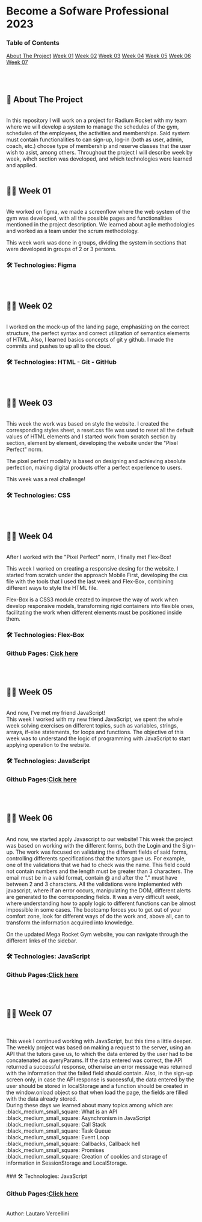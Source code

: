 # Become a Sofware Professional 2023

### Table of Contents
[About The Project](#project)
[Week 01](#week-01)
[Week 02](#week-02)
[Week 03](#week-03)
[Week 04](#week-04)
[Week 05](#week-05)
[Week 06](#week-06)
[Week 07](#week-07)

<br>
<br>
<h2 id="project"> 🚀 About The Project </h2>
<br>
In this repository I will work on a project for Radium Rocket with my team where we will develop a system to manage the schedules of the gym, schedules of the employees, the activities and memberships. Said system must contain functionalities to can sign-up, log-in (both as user, admin, coach, etc.) choose type of membership and reserve classes that the user wish to asist, among others. Throughout the project I will describe week by week, wihch section was developed, and which technologies were learned and applied.
<br>
<br>
<h2 id="week-01">👩‍💻 Week 01</h2>
<br>
We worked on figma, we made a screenflow where the web system of the gym was developed, with all the possible pages and functionalities mentioned in the project description.
We learned about agile methodologies and worked as a team under the scrum methodology.

This week work was done in groups, dividing the system in sections that were developed in groups of 2 or 3 persons.

### 🛠 Technologies: Figma
<br>
<br>
<h2 id="week-02">👩‍💻 Week 02 </h2>
<br>
I worked on the mock-up of the landing page, emphasizing on the correct structure, the perfect syntax and correct utilization of semantics elements of HTML. Also, I learned basics concepts of git y github. I made the commits and pushes to up all to the cloud.

### 🛠 Technologies: HTML - Git - GitHub
<br>
<br>
<h2 id="week-03">👩‍💻 Week 03</h2>
<br>
This week the work was based on style the website. I created the corresponding styles sheet, a reset.css file was used to reset all the default values of HTML elements and I started work from scratch section by section, element by element, developing the website under the "Pixel Perfect" norm.

The pixel perfect modality is based on designing and achieving absolute perfection, making digital products offer a perfect experience to users.

This week was a real challenge!

### 🛠 Technologies: CSS
<br>
<br>
<h2 id="week-04">👩‍💻 Week 04</h2>
<br>
After I worked with the "Pixel Perfect" norm, I finally met Flex-Box!

This week I worked on creating a responsive desing for the website. I started from scratch under the approach Mobile First, developing the css file with the tools that I used the last week and Flex-Box, combining different ways to style the HTML file.

Flex-Box is a CSS3 module created to improve the way of work when develop responsive models, transforming rigid containers into flexible ones, facilitating the work when different elements must be positioned inside them.

### 🛠 Technologies: Flex-Box
<h3>Github Pages: <a href="https://lautarovercellini.github.io/BaSP-M2023/Week-04/index.html">Cick here</a></h3>
<br>
<br>
<h2 id="week-05">👩‍💻 Week 05</h2>
<br>
And now, I've met my friend JavaScript!
<br>
This week I worked with my new friend JavaScript, we spent the whole week solving exercises on different topics, such as variables, strings, arrays, if-else statements, for loops and functions.
The objective of this week was to understand the logic of programming with JavaScript to start applying operation to the website.

### 🛠 Technologies: JavaScript
<h3>Github Pages:<a href="https://lautarovercellini.github.io/BaSP-M2023/Week-05/index.html">Cick here</a></h3>
<br>
<br>
<h2 id="week-06">👩‍💻 Week 06</h2>
<br>
And now, we started apply Javascript to our website!
This week the project was based on working with the different forms, both the Login and the Sign-up. The work was focused on validating the different fields of said forms, controlling differents specifications that the tutors gave us.
For example, one of the validations that we had to check was the name. This field could not contain numbers and the length must be greater than 3 characters.
The email must be in a valid format, contain @ and after the "." must have between 2 and 3 characters.
All the validations were implemented with javascript, where if an error occurs, manipulating the DOM, different alerts are generated to the corresponding fields.
It was a very difficult week, where understanding how to apply logic to different functions can be almost impossible in some cases. The bootcamp forces you to get out of your comfort zone, look for different ways of do the work and, above all, can to transform the information acquired into knowledge.

On the updated Mega Rocket Gym website, you can navigate through the different links of the sidebar.

### 🛠 Technologies: JavaScript
<h3>Github Pages:<a href=https://lautarovercellini.github.io/BaSP-M2023/Week-06/views/index.html>Click here</a></h3>
<br>
<br>
<h2 id="week-07">👩‍💻 Week 07</h2>
<br>
<br>
This week I continued working with JavaScript, but this time a little deeper. The weekly project was based on making a request to the server, using an API that the tutors gave us, to which the data entered by the user had to be concatenated as queryParams. If the data entered was correct, the API returned a successful response, otherwise an error message was returned with the information that the failed field should contain. Also, in the sign-up screen only, in case the API response is successful, the data entered by the user should be stored in localStorage and a function should be created in the window.onload object so that when load the page, the fields are filled with the data already stored.
<br>
During these days we learned about many topics among which are:
<br>
:black_medium_small_square: What is an API
<br>
:black_medium_small_square: Asynchronism in JavaScript
<br>
:black_medium_small_square: Call Stack
<br>
:black_medium_small_square: Task Queue
<br>
:black_medium_small_square: Event Loop
<br>
:black_medium_small_square: Callbacks, Callback hell
<br>
:black_medium_small_square: Promises
<br>
:black_medium_small_square: Creation of cookies and storage of information in SessionStorage and LocalStorage.
<br>
<br>
### 🛠 Technologies: JavaScript
<h3>Github Pages:<a href=https://lautarovercellini.github.io/BaSP-M2023/Week-07/views/index.html>Click here</a></h3>
<br>
Author: Lautaro Vercellini